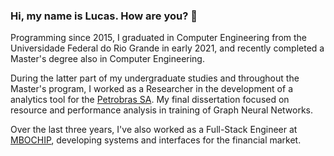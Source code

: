 ### Hi, my name is Lucas. How are you? 👋

Programming since 2015, I graduated in Computer Engineering from the Universidade Federal do Rio Grande in early 2021, and recently completed a Master's degree also in Computer Engineering.

During the latter part of my undergraduate studies and throughout the Master's program, I worked as a Researcher in the development of a analytics tool for the [Petrobras SA](https://petrobras.com.br/). My final dissertation focused on resource and performance analysis in training of Graph Neural Networks.

Over the last three years, I've also worked as a Full-Stack Engineer at [MBOCHIP](https://mbochip.com/), developing systems and interfaces for the financial market.

<!--
**luucasrb/luucasrb** is a ✨ _special_ ✨ repository because its `README.md` (this file) appears on your GitHub profile.

Here are some ideas to get you started:

- 🔭 I’m currently working on ...
- 🌱 I’m currently learning ...
- 👯 I’m looking to collaborate on ...
- 🤔 I’m looking for help with ...
- 💬 Ask me about ...
- 📫 How to reach me: ...
- 😄 Pronouns: ...
- ⚡ Fun fact: ...
-->
